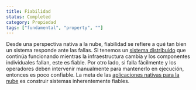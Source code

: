```yaml
---
title: Fiabilidad
status: Completed
category: Propiedad
tags: ["fundamental", "property", ""]
---
```


Desde una perspectiva nativa a la nube, fiabilidad se refiere a qué tan bien un sistema responde ante las fallas. 
Si tenemos un [sistema distribuido](/es/distributed-systems/) que continúa funcionando mientras la infraestructura cambia y los componentes individuales fallan, este es fiable.
Por otro lado, si falla fácilmente y los operadores deben intervenir manualmente para mantenerlo en ejecución, entonces es poco confiable. 
La meta de las [aplicaciones nativas para la nube](/es/cloud-native-apps/) es construir sistemas inherentemente fiables.

